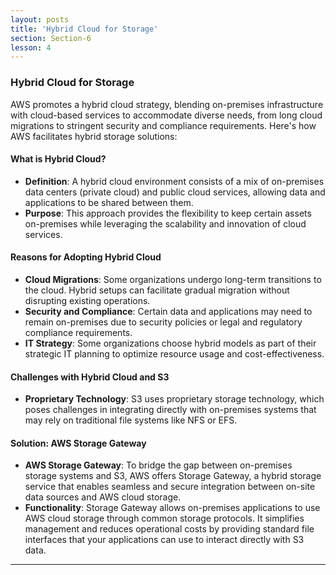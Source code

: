 ```yaml
---
layout: posts
title: 'Hybrid Cloud for Storage'
section: Section-6
lesson: 4
---
```


### Hybrid Cloud for Storage

AWS promotes a hybrid cloud strategy, blending on-premises infrastructure with cloud-based services to accommodate diverse needs, from long cloud migrations to stringent security and compliance requirements. Here's how AWS facilitates hybrid storage solutions:

<!-- pagebreak -->

#### What is Hybrid Cloud?

- **Definition**: A hybrid cloud environment consists of a mix of on-premises data centers (private cloud) and public cloud services, allowing data and applications to be shared between them.
- **Purpose**: This approach provides the flexibility to keep certain assets on-premises while leveraging the scalability and innovation of cloud services.
<!-- pagebreak -->

#### Reasons for Adopting Hybrid Cloud

- **Cloud Migrations**: Some organizations undergo long-term transitions to the cloud. Hybrid setups can facilitate gradual migration without disrupting existing operations.
- **Security and Compliance**: Certain data and applications may need to remain on-premises due to security policies or legal and regulatory compliance requirements.
- **IT Strategy**: Some organizations choose hybrid models as part of their strategic IT planning to optimize resource usage and cost-effectiveness.
<!-- pagebreak -->

#### Challenges with Hybrid Cloud and S3

- **Proprietary Technology**: S3 uses proprietary storage technology, which poses challenges in integrating directly with on-premises systems that may rely on traditional file systems like NFS or EFS.
<!-- pagebreak -->

#### Solution: AWS Storage Gateway

- **AWS Storage Gateway**: To bridge the gap between on-premises storage systems and S3, AWS offers Storage Gateway, a hybrid storage service that enables seamless and secure integration between on-site data sources and AWS cloud storage.
- **Functionality**: Storage Gateway allows on-premises applications to use AWS cloud storage through common storage protocols. It simplifies management and reduces operational costs by providing standard file interfaces that your applications can use to interact directly with S3 data.

---
